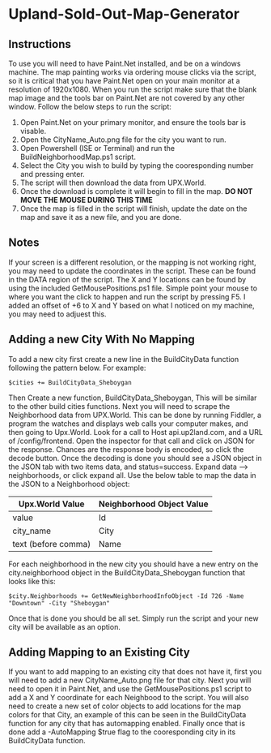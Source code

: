 # Upland-Sold-Out-Map-Generator

## Instructions

To use you will need to have Paint.Net installed, and be on a windows machine. The map painting works via ordering mouse clicks via the script, so it is critical that you have Paint.Net open on your main monitor at a resolution of 1920x1080. When you run the script make sure that the blank map image and the tools bar on Paint.Net are not covered by any other window. Follow the below steps to run the script:

1. Open Paint.Net on your primary monitor, and ensure the tools bar is visable.
2. Open the CityName_Auto.png file for the city you want to run.
3. Open Powershell (ISE or Terminal) and run the BuildNeighborhoodMap.ps1 script.
4. Select the City you wish to build by typing the cooresponding number and pressing enter.
5. The script will then download the data from UPX.World.
6. Once the download is complete it will begin to fill in the map. **DO NOT MOVE THE MOUSE DURING THIS TIME**
7. Once the map is filled in the script will finish, update the date on the map and save it as a new file, and you are done.

## Notes

If your screen is a different resolution, or the mapping is not working right, you may need to update the coordinates in the script. These can be found in the DATA region of the script. The X and Y locations can be found by using the included GetMousePositions.ps1 file. Simple point your mouse to where you want the click to happen and run the script by pressing F5. I added an offset of +6 to X and Y based on what I noticed on my machine, you may need to adjuest this.

## Adding a new City With No Mapping

To add a new city first create a new line in the BuildCityData function following the pattern below. For example:
  ```
  $cities += BuildCityData_Sheboygan
  ```
Then Create a new function, BuildCityData_Sheboygan,  This will be similar to the other build cities functions. Next you will need to scrape the Neighborhood data from UPX.World. This can be done by running Fiddler, a program the watches and displays web calls your computer makes, and then going to Upx.World. Look for a call to Host api.up2land.com, and a URL of /config/frontend. Open the inspector for that call and click on JSON for the response. Chances are the response body is encoded, so click the decode button. Once the decoding is done you should see a JSON object in the JSON tab with two items data, and status=success. Expand data --> neighborhoods, or click expand all. Use the below table to map the data in the JSON to a Neighborhood object:

| Upx.World Value | Neighborhood Object Value |
|-|-|
| value | Id |
| city_name | City |
| text (before comma) | Name |

For each neighborhood in the new city you should have a new entry on the city.neighborhood object in the BuildCityData_Sheboygan function that looks like this:

```
$city.Neighborhoods += GetNewNeighborhoodInfoObject -Id 726 -Name "Downtown" -City "Sheboygan"
```

Once that is done you should be all set. Simply run the script and your new city will be available as an option.

## Adding Mapping to an Existing City

If you want to add mapping to an existing city that does not have it, first you will need to add a new CityName_Auto.png file for that city. Next you will need to open it in Paint.Net, and use the GetMousePositions.ps1 script to add a X and Y coordinate for each Neighbood to the script. You will also need to create a new set of color objects to add locations for the map colors for that City, an example of this can be seen in the BuildCityData function for any city that has automapping enabled. Finally once that is done add a -AutoMapping $true flag to the cooresponding city in its BuildCityData function.
